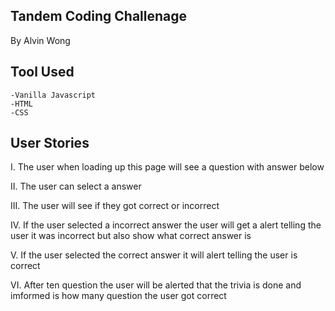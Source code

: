 ## Tandem Coding Challenage 
By Alvin Wong

## Tool Used 
    -Vanilla Javascript
    -HTML 
    -CSS


## User Stories 
I. The user when loading up this page will see a question with answer below 

II. The user can select a answer 

III. The user will see if they got correct or incorrect

IV. If the user selected  a incorrect answer the user will get a alert telling the user it was incorrect but also show what correct answer is

V. If the user selected the correct answer it will alert telling the user is correct

VI. After ten question the user will be alerted that the trivia is done and imformed is how many question the user got correct
